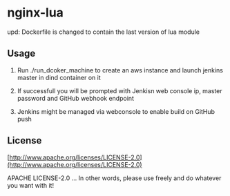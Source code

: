nginx-lua
=========

upd: Dockerfile is changed to contain the last version of lua module

Usage
-----

1. Run ./run_dcoker_machine to create an aws instance and launch jenkins master in dind container on it
    
2. If successfull you will be prompted with Jenkisn web console ip, master password and GitHub webhook endpoint

3. Jenkins might be managed via webconsole to enable build on GitHub push


License
-------

[http://www.apache.org/licenses/LICENSE-2.0](http://www.apache.org/licenses/LICENSE-2.0)

APACHE LICENSE-2.0 ... In other words, please use freely and do whatever you want with it!
